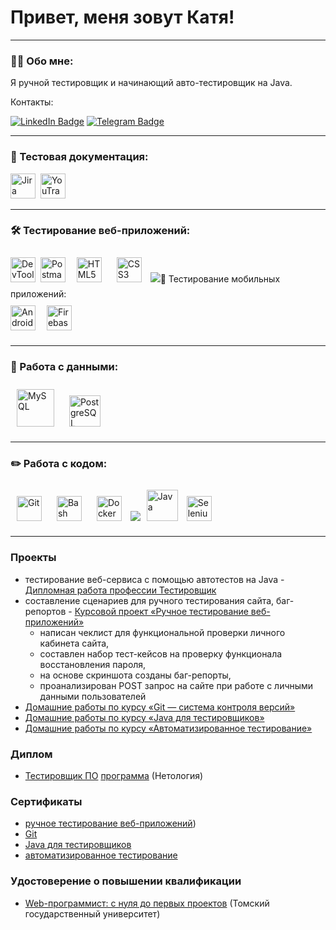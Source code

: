 # Привет, меня зовут Катя!

---

### 👨‍💻 Обо мне:

Я ручной тестировщик и начинающий авто-тестировщик на Java.

Контакты:

[![LinkedIn Badge](https://img.shields.io/badge/-@ekaterina-blue?style=flat&logo=LinkedIn&logoColor=white)](https://www.linkedin.com/in/ekaterina-kuz-qa/) 
[![Telegram Badge](https://img.shields.io/badge/-@ekaterina_kei-blue?style=flat&logo=Telegram&logoColor=white)](https://t.me/ekaterina_kei)

---

### 📁 Тестовая документация:

<div>
  <img src="https://cdn.jsdelivr.net/gh/devicons/devicon/icons/jira/jira-original.svg" title="Jira" alt="Jira" width="40" height="40"/>&nbsp
  <img src="https://upload.wikimedia.org/wikipedia/commons/thumb/8/8d/YouTrack_Icon.svg/1024px-YouTrack_Icon.svg.png?20200803082248" title="YouTrack" alt="YouTrack" width="40" height="40"/>&nbsp
</div>

---

### 🛠 Тестирование веб-приложений:

<div>
  <img src="https://d33wubrfki0l68.cloudfront.net/38b5c953a4667366685d55db55d057c86db1fc54/a0fdc/static/acae6b24d940347661ca901ea07f47c1/chrome-dev-logo-icon.png" title="DevTools" alt="DevTools" width="40" height="40"/>&nbsp
  <img src="https://seeklogo.com/images/P/postman-logo-0087CA0D15-seeklogo.com.png" title="Postman" alt="Postman" width="40" height="40"/>&nbsp
  <a href="https://en.wikipedia.org/wiki/HTML5" target="_blank"><img style="margin: 10px" src="https://profilinator.rishav.dev/skills-assets/html5-original-wordmark.svg" title="HTML5" alt="HTML5" height="40" /></a> 
  <a href="https://www.w3schools.com/css/" target="_blank"><img style="margin: 10px" src="https://profilinator.rishav.dev/skills-assets/css3-original-wordmark.svg" title="CSS3" alt="CSS3" height="40" /></a>  
    <img src="https://codahosted.io/packs/21236/unversioned/assets/LOGO/ba1091c59bab89cd2fd0f289622731fe16113d7b00905abe64759c313a4b73b76c1b0426076ed76cb74752234c734131df46992d5b8b48fc13e264240e4f711
</div>


---

---


### 📱 Тестирование мобильных приложений:

<div>
  <img src="https://cdn.jsdelivr.net/gh/devicons/devicon/icons/androidstudio/androidstudio-original.svg" title="Android-Studio" alt="Android-Studio" width="40" height="40"/>&nbsp
    <a href="https://firebase.google.com/" target="_blank"><img style="margin: 10px" src="https://profilinator.rishav.dev/skills-assets/firebase.png" title="Firebase Test Lab" alt="Firebase Test Lab" height="40" /></a> 
</div>

---

### 💾 Работа с данными:

<div>
  <a href="https://www.mysql.com/" target="_blank"><img style="margin: 10px" src="https://profilinator.rishav.dev/skills-assets/mysql-original-wordmark.svg" title="MySQL" alt="MySQL" height="60" /></a>  
    <a href="https://www.postgresql.org/" target="_blank"><img style="margin: 10px" src="https://profilinator.rishav.dev/skills-assets/postgresql-original-wordmark.svg" title="PostgreSQL" alt="PostgreSQL" height="50" /></a> 
</div>

---

### ✏️ Работа с кодом:

<div>
<a href="https://github.com/" target="_blank"><img style="margin: 10px" src="https://profilinator.rishav.dev/skills-assets/git-scm-icon.svg" title="Git" alt="Git" height="40" /></a>  
  <a href="https://www.gnu.org/software/bash/" target="_blank"><img style="margin: 10px" src="https://profilinator.rishav.dev/skills-assets/gnu_bash-icon.svg" title="Bash" alt="Bash" height="40" /></a>  
  <a href="https://www.docker.com/" target="_blank"><img style="margin: 10px" src="https://profilinator.rishav.dev/skills-assets/docker-original-wordmark.svg" title="Docker" alt="Docker" height="40" /></a>  
    <img src="https://codahosted.io/packs/21236/unversioned/assets/LOGO/ba1091c59bab89cd2fd0f289622731fe16113d7b00905abe64759c313a4b73b76c1b0426076ed76cb74752234c734131df46992d5b8b48fc13e264240e4f711
<a href="https://www.java.com/" target="_blank"><img style="margin: 10px" src="https://profilinator.rishav.dev/skills-assets/java-original-wordmark.svg" title="Java" alt="Java" height="50" /></a> 
  <img class=" ui-tooltip__pic resume__instrument-pic " src="https://248006.selcdn.ru/LandGen/46684/Selenium-WebDriver.svg" width="40" height="40" loading="lazy" decoding="async" title="Selenium WebDriver" alt="Selenium WebDriver">
</div>

---

### Проекты



- тестирование веб-сервиса с помощью автотестов на Java - [Дипломная работа профессии Тестировщик](https://github.com/Ekaterina-Isabel/Diploma/blob/master/README.md)
- составление сценариев для ручного тестирования сайта, баг-репортов - [Курсовой проект «Ручное тестирование веб-приложений»](https://github.com/Ekaterina-Isabel/manual_testing_of_web_applications_Coursework/blob/main/README.md)
  - написан чеклист для функциональной проверки личного кабинета сайта,
  - составлен набор тест-кейсов на проверку функционала восстановления пароля,
  - на основе скриншота созданы баг-репорты, 
  - проанализирован POST запрос на сайте при работе с личными данными пользователей
- [Домашние работы по курсу «Git — система контроля версий»](https://github.com/Ekaterina-Isabel/GIT-31-hw)
- [Домашние работы по курсу «Java для тестировщиков»](https://github.com/Ekaterina-Isabel/JAVAQA-31-hw)
- [Домашние работы по курсу «Автоматизированное тестирование»](https://github.com/Ekaterina-Isabel/AQA-31-hw)

### Диплом
- [Тестировщик ПО](https://github.com/Ekaterina-Isabel/Ekaterina-Isabel/blob/main/software%20tester_Diploma_1.jpg) [программа](https://github.com/Ekaterina-Isabel/Ekaterina-Isabel/blob/main/software%20tester_Diploma_2.jpg) (Нетология)
### Сертификаты
- [ручное тестирование веб-приложений](https://github.com/Ekaterina-Isabel/Ekaterina-Isabel/blob/main/manual%20testing%20of%20web%20applications.jpg))
- [Git](https://github.com/Ekaterina-Isabel/Ekaterina-Isabel/blob/main/Git.jpg)
- [Java для тестировщиков](https://github.com/Ekaterina-Isabel/Ekaterina-Isabel/blob/main/Java%20for%20testers.jpg)
- [автоматизированное тестирование](https://github.com/Ekaterina-Isabel/Ekaterina-Isabel/blob/main/automated%20testing.jpg)

### Удостоверение о повышении квалификации
- [Web-программист: с нуля до первых проектов](https://github.com/Ekaterina-Isabel/Ekaterina-Isabel/blob/main/professional_development_certificate.jpg) (Томский государственный университет)
